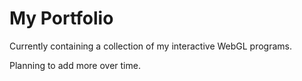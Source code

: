 # My Portfolio

Currently containing a collection of my interactive WebGL programs. 

Planning to add more over time. 
